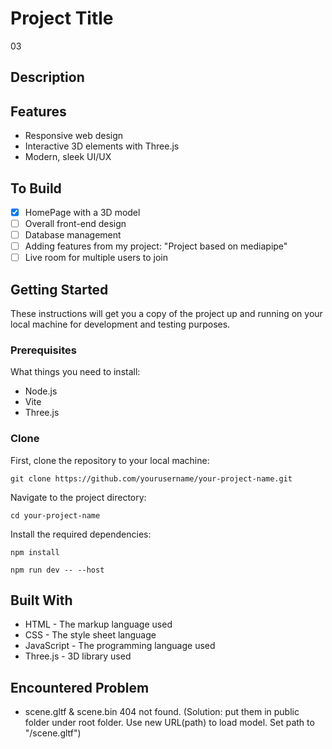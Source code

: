 # Project Title
03

## Description

## Features
- Responsive web design
- Interactive 3D elements with Three.js
- Modern, sleek UI/UX

## To Build
- [x] HomePage with a 3D model
- [ ] Overall front-end design
- [ ] Database management
- [ ] Adding features from my project: "Project based on mediapipe"
- [ ] Live room for multiple users to join

## Getting Started
These instructions will get you a copy of the project up and running on your local machine for development and testing purposes.

### Prerequisites
What things you need to install:
- Node.js
- Vite
- Three.js

### Clone
First, clone the repository to your local machine:

`git clone https://github.com/yourusername/your-project-name.git`

Navigate to the project directory:

`cd your-project-name`

Install the required dependencies:

`npm install`

`npm run dev -- --host`

## Built With
- HTML - The markup language used
- CSS - The style sheet language
- JavaScript - The programming language used
- Three.js - 3D library used

## Encountered Problem
* scene.gltf & scene.bin 404 not found. (Solution: put them in public folder under root folder. Use new URL(path) to load model. Set path to "/scene.gltf")
